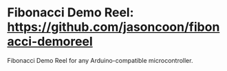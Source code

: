 Fibonacci Demo Reel: https://github.com/jasoncoon/fibonacci-demoreel
=========

Fibonacci Demo Reel for any Arduino-compatible microcontroller.